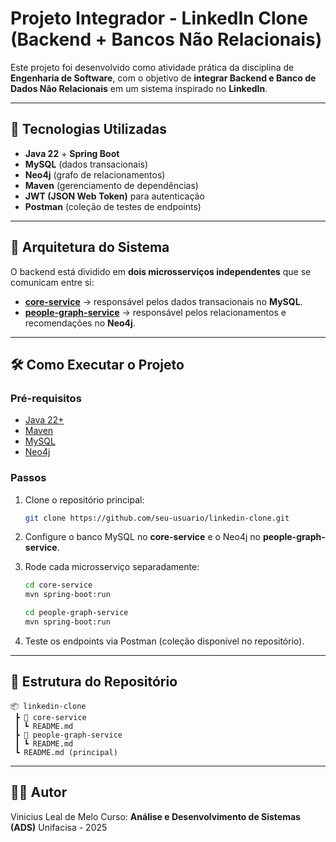 # Projeto Integrador - LinkedIn Clone (Backend + Bancos Não Relacionais)

Este projeto foi desenvolvido como atividade prática da disciplina de **Engenharia de Software**, com o objetivo de **integrar Backend e Banco de Dados Não Relacionais** em um sistema inspirado no **LinkedIn**.

---

## 🚀 Tecnologias Utilizadas

* **Java 22** + **Spring Boot**
* **MySQL** (dados transacionais)
* **Neo4j** (grafo de relacionamentos)
* **Maven** (gerenciamento de dependências)
* **JWT (JSON Web Token)** para autenticação
* **Postman** (coleção de testes de endpoints)

---

## 📌 Arquitetura do Sistema

O backend está dividido em **dois microsserviços independentes** que se comunicam entre si:

* **[core-service](./core-service/README.md)** → responsável pelos dados transacionais no **MySQL**.
* **[people-graph-service](./people-graph-service/README.md)** → responsável pelos relacionamentos e recomendações no **Neo4j**.

---

## 🛠️ Como Executar o Projeto

### Pré-requisitos

* [Java 22+](https://www.oracle.com/java/technologies/javase/jdk22-archive-downloads.html)
* [Maven](https://maven.apache.org/)
* [MySQL](https://dev.mysql.com/downloads/)
* [Neo4j](https://neo4j.com/download/)

### Passos

1. Clone o repositório principal:

   ```bash
   git clone https://github.com/seu-usuario/linkedin-clone.git
   ```
2. Configure o banco MySQL no **core-service** e o Neo4j no **people-graph-service**.
3. Rode cada microsserviço separadamente:

   ```bash
   cd core-service
   mvn spring-boot:run
   ```

   ```bash
   cd people-graph-service
   mvn spring-boot:run
   ```
4. Teste os endpoints via Postman (coleção disponível no repositório).

---

## 📂 Estrutura do Repositório

```
📦 linkedin-clone
 ┣ 📂 core-service
 ┃ ┗ README.md
 ┣ 📂 people-graph-service
 ┃ ┗ README.md
 ┗ README.md (principal)
```

---

## 👨‍💻 Autor

Vinicius Leal de Melo
Curso: **Análise e Desenvolvimento de Sistemas (ADS)**
Unifacisa - 2025
